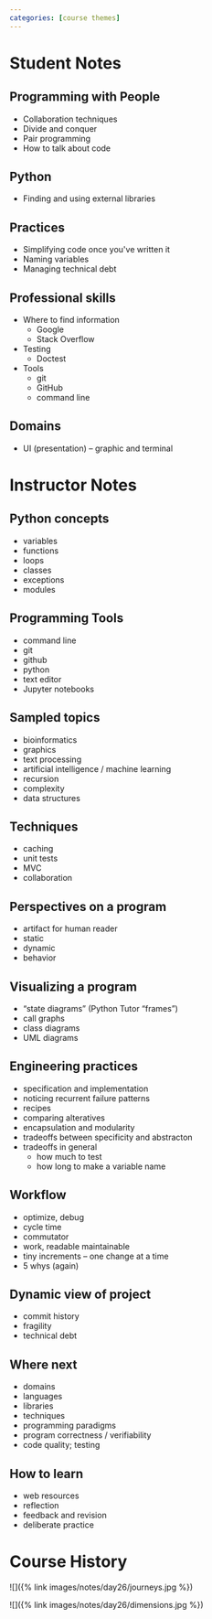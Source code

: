 ```yaml
---
categories: [course themes]
---
```


# Student Notes

## Programming with People
* Collaboration techniques
* Divide and conquer
* Pair programming
* How to talk about code

## Python
* Finding and using external libraries

## Practices
* Simplifying code once you've written it
* Naming variables
* Managing technical debt

## Professional skills
* Where to find information
  * Google
  * Stack Overflow
* Testing
  * Doctest
* Tools
  * git
  * GitHub
  * command line

## Domains
* UI (presentation) – graphic and terminal

# Instructor Notes

## Python concepts

- variables
- functions
- loops
- classes
- exceptions
- modules

## Programming Tools

- command line
- git
- github
- python
- text editor
- Jupyter notebooks

## Sampled topics

- bioinformatics
- graphics
- text processing
- artificial intelligence / machine learning
- recursion
- complexity
- data structures

## Techniques

- caching
- unit tests
- MVC
- collaboration

## Perspectives on a program

- artifact for human reader
- static
- dynamic
- behavior

## Visualizing a program

- “state diagrams” (Python Tutor “frames”)
- call graphs
- class diagrams
- UML diagrams

## Engineering practices

- specification and implementation
- noticing recurrent failure patterns
- recipes
- comparing alteratives
- encapsulation and modularity
- tradeoffs between specificity and abstracton
- tradeoffs in general
	- how much to test
	- how long to make a variable name

## Workflow

- optimize, debug
- cycle time
- commutator
- work, readable maintainable
- tiny increments – one change at a time
- 5 whys (again)

## Dynamic view of project

- commit history
- fragility
- technical debt

## Where next

- domains
- languages
- libraries
- techniques
- programming paradigms
- program correctness / verifiability
- code quality; testing

## How to learn

- web resources
- reflection
- feedback and revision
- deliberate practice

# Course History

![]({% link images/notes/day26/journeys.jpg %})

![]({% link images/notes/day26/dimensions.jpg %})
